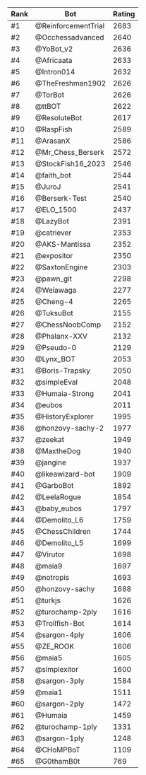 Rank|Bot|Rating
---|---|---
#1|@ReinforcementTrial|2683
#2|@Occhessadvanced|2640
#3|@YoBot_v2|2636
#4|@Africaata|2633
#5|@Intron014|2632
#6|@TheFreshman1902|2626
#7|@TorBot|2626
#8|@ttBOT|2622
#9|@ResoluteBot|2617
#10|@RaspFish|2589
#11|@ArasanX|2586
#12|@Mr_Chess_Berserk|2572
#13|@StockFish16_2023|2546
#14|@faith_bot|2544
#15|@JuroJ|2541
#16|@Berserk-Test|2540
#17|@ELO_1500|2437
#18|@LazyBot|2391
#19|@catriever|2353
#20|@AKS-Mantissa|2352
#21|@expositor|2350
#22|@SaxtonEngine|2303
#23|@pawn_git|2298
#24|@Weiawaga|2277
#25|@Cheng-4|2265
#26|@TuksuBot|2155
#27|@ChessNoobComp|2152
#28|@Phalanx-XXV|2132
#29|@Pseudo-0|2129
#30|@Lynx_BOT|2053
#31|@Boris-Trapsky|2050
#32|@simpleEval|2048
#33|@Humaia-Strong|2041
#34|@eubos|2011
#35|@HistoryExplorer|1995
#36|@honzovy-sachy-2|1977
#37|@zeekat|1949
#38|@MaxtheDog|1940
#39|@jangine|1937
#40|@likeawizard-bot|1909
#41|@GarboBot|1892
#42|@LeelaRogue|1854
#43|@baby_eubos|1797
#44|@Demolito_L6|1759
#45|@ChessChildren|1744
#46|@Demolito_L5|1699
#47|@Virutor|1698
#48|@maia9|1697
#49|@notropis|1693
#50|@honzovy-sachy|1688
#51|@turkjs|1626
#52|@turochamp-2ply|1616
#53|@Trollfish-Bot|1614
#54|@sargon-4ply|1606
#55|@ZE_ROOK|1606
#56|@maia5|1605
#57|@simplexitor|1600
#58|@sargon-3ply|1584
#59|@maia1|1511
#60|@sargon-2ply|1472
#61|@Humaia|1459
#62|@turochamp-1ply|1331
#63|@sargon-1ply|1248
#64|@CHoMPBoT|1109
#65|@G0thamB0t|769
